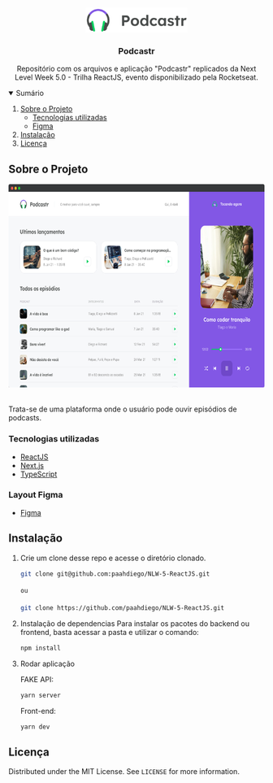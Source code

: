 <!-- PROJECT LOGO -->
<br />
<p align="center">

  <img src=".github/logo.png" alt="Podcastr" width="200">

  <h3 align="center">Podcastr</h3>

  <p align="center">
    Repositório com os arquivos e aplicação "Podcastr" replicados da Next Level Week 5.0 - Trilha ReactJS, evento disponibilizado pela Rocketseat.
    <br />
  </p>
</p>

<!-- TABLE OF CONTENTS -->
<details open="close">
  <summary>Sumário</summary>
  <ol>
    <li>
      <a href="#sobre-o-projeto">Sobre o Projeto</a>
      <ul>
        <li><a href="#tecnologias-utilizadas">Tecnologias utilizadas</a></li>
        <li><a href="#layout-figma">Figma</a></li>
      </ul>
    </li>
    <li><a href="#instalação">Instalação</a></li>
    <li><a href="#licença">Licença</a></li>
  </ol>
</details>

<!-- ABOUT THE PROJECT -->

## Sobre o Projeto

  <p align="center">
  <img src=".github/podcastr.png" alt="Podcastr" height="400">
  </p>
  </br>
  Trata-se de uma plataforma onde o usuário pode ouvir episódios de podcasts.

### Tecnologias utilizadas

- [ReactJS](https://pt-br.reactjs.org/)
- [Next.js](https://nextjs.org/)
- [TypeScript](https://www.typescriptlang.org/)

### Layout Figma

- [Figma](https://www.figma.com/file/E821ajRZEmdt0O2nhJlNXl/Podcastr-Copy?node-id=160%3A2761)

## Instalação

1. Crie um clone desse repo e acesse o diretório clonado.

   ```sh
   git clone git@github.com:paahdiego/NLW-5-ReactJS.git

   ou

   git clone https://github.com/paahdiego/NLW-5-ReactJS.git
   ```

2. Instalação de dependencias
   Para instalar os pacotes do backend ou frontend, basta acessar a pasta e utilizar o comando:

   ```sh
   npm install
   ```

3. Rodar aplicação

   FAKE API:

   ```sh
   yarn server
   ```

   Front-end:

   ```sh
   yarn dev
   ```

<!-- LICENSE -->

## Licença

Distributed under the MIT License. See `LICENSE` for more information.
